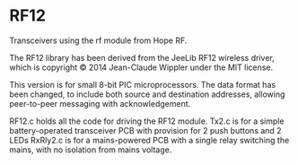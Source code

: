 RF12
====

Transceivers using the rf module from Hope RF.

The RF12 library has been derived from the JeeLib RF12 wireless driver, 
which is copyright © 2014 Jean-Claude Wippler under the MIT license.

This version is for small 8-bit PIC microprocessors.  The data format has been
changed, to include both source and destination addresses, allowing peer-to-peer
messaging with acknowledgement.  

RF12.c holds all the code for driving the RF12 module.
Tx2.c is for a simple battery-operated transceiver PCB with provision 
    for 2 push buttons and 2 LEDs
RxRly2.c is for a mains-powered PCB with a single relay switching the mains,
    with no isolation from mains voltage.
